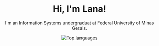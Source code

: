 <div align="center">
  <h1>Hi, I'm Lana!</h1>
  <p>I'm an Information Systems undergraduat at Federal University of Minas Gerais.</p>
</div>

<div align="center">
  
  [![Top languages](https://github-readme-stats.vercel.app/api/top-langs/?username=mrsbolinhu&layout=compact)](https://github.com/anuraghazra/github-readme-stats)

</div>
